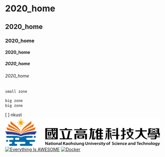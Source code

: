 #  2020_home
## 2020_home
### 2020_home
#### 2020_home
##### 2020_home
###### 2020_home
`small zone`
```
big zone
big zone
```
[ ] nkust
![nkust](nkust.png "高科大")
[![Everything Is AWESOME](https://img.youtube.com/vi/StTqXEQ2l-Y/0.jpg)](https://www.youtube.com/watch?v=StTqXEQ2l-Y "Everything Is AWESOME")
[![Docker](https://img.youtube.com/vi/sSm2dRarhPo/0.jpg)](https://www.youtube.com/watch?v=sSm2dRarhPo "Docker")

